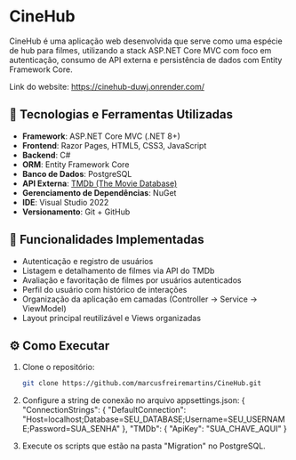 # CineHub
CineHub é uma aplicação web desenvolvida que serve como uma espécie de hub para filmes, utilizando a stack ASP.NET Core MVC com foco em autenticação, consumo de API externa e persistência de dados com Entity Framework Core.

Link do website: https://cinehub-duwj.onrender.com/

## 🧰 Tecnologias e Ferramentas Utilizadas

- **Framework**: ASP.NET Core MVC (.NET 8+)
- **Frontend**: Razor Pages, HTML5, CSS3, JavaScript
- **Backend**: C#
- **ORM**: Entity Framework Core
- **Banco de Dados**: PostgreSQL
- **API Externa**: [TMDb (The Movie Database)](https://www.themoviedb.org/documentation/api)
- **Gerenciamento de Dependências**: NuGet
- **IDE**: Visual Studio 2022
- **Versionamento**: Git + GitHub

## 📌 Funcionalidades Implementadas

- Autenticação e registro de usuários
- Listagem e detalhamento de filmes via API do TMDb
- Avaliação e favoritação de filmes por usuários autenticados
- Perfil do usuário com histórico de interações
- Organização da aplicação em camadas (Controller → Service → ViewModel)
- Layout principal reutilizável e Views organizadas

## ⚙️ Como Executar

1. Clone o repositório:
   ```bash
   git clone https://github.com/marcusfreiremartins/CineHub.git

2. Configure a string de conexão no arquivo appsettings.json:
{
  "ConnectionStrings": {
    "DefaultConnection": "Host=localhost;Database=SEU_DATABASE;Username=SEU_USERNAME;Password=SUA_SENHA"
  },
"TMDb": {
  "ApiKey": "SUA_CHAVE_AQUI"
}

3. Execute os scripts que estão na pasta "Migration" no PostgreSQL.
